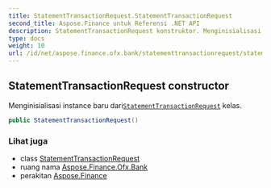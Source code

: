 ```yaml
---
title: StatementTransactionRequest.StatementTransactionRequest
second_title: Aspose.Finance untuk Referensi .NET API
description: StatementTransactionRequest konstruktor. Menginisialisasi instance baru dariStatementTransactionRequest kelas.
type: docs
weight: 10
url: /id/net/aspose.finance.ofx.bank/statementtransactionrequest/statementtransactionrequest/
---
```

## StatementTransactionRequest constructor

Menginisialisasi instance baru dari[`StatementTransactionRequest`](../) kelas.

```csharp
public StatementTransactionRequest()
```

### Lihat juga

* class [StatementTransactionRequest](../)
* ruang nama [Aspose.Finance.Ofx.Bank](../../statementtransactionrequest/)
* perakitan [Aspose.Finance](../../../)


